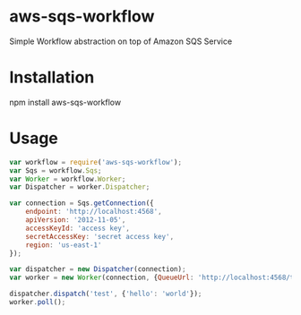 # aws-sqs-workflow
Simple Workflow abstraction on top of Amazon SQS Service

# Installation
npm install aws-sqs-workflow

# Usage
```javascript
var workflow = require('aws-sqs-workflow');
var Sqs = workflow.Sqs;
var Worker = workflow.Worker;
var Dispatcher = worker.Dispatcher;

var connection = Sqs.getConnection({
    endpoint: 'http://localhost:4568',
    apiVersion: '2012-11-05',
    accessKeyId: 'access key',
    secretAccessKey: 'secret access key',
    region: 'us-east-1'
});

var dispatcher = new Dispatcher(connection);
var worker = new Worker(connection, {QueueUrl: 'http://localhost:4568/test'});

dispatcher.dispatch('test', {'hello': 'world'});
worker.poll();
```
